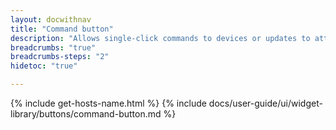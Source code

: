 ```yaml
---
layout: docwithnav
title: "Command button"
description: "Allows single-click commands to devices or updates to attributes/time series. Settings enable definition of the on-click action and condition when the button is disabled. Supports multiple layouts and custom styles for different states."
breadcrumbs: "true"
breadcrumbs-steps: "2"
hidetoc: "true"

---
```

{% include get-hosts-name.html %}
{% include docs/user-guide/ui/widget-library/buttons/command-button.md %}
